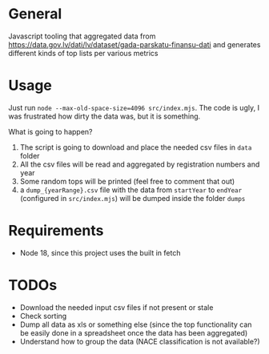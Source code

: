 # General #

Javascript tooling that aggregated data from https://data.gov.lv/dati/lv/dataset/gada-parskatu-finansu-dati and generates different kinds of top lists per various metrics

# Usage #

Just run `node --max-old-space-size=4096 src/index.mjs`. The code is ugly, I was frustrated how dirty the data was, but it is something.

What is going to happen?
1) The script is going to download and place the needed csv files in `data` folder
2) All the csv files will be read and aggregated by registration numbers and year
3) Some random tops will be printed (feel free to comment that out)
4) a `dump_{yearRange}.csv` file with the data from `startYear` to `endYear` (configured in `src/index.mjs`) will be dumped inside the folder `dumps`

# Requirements #

- Node 18, since this project uses the built in fetch

# TODOs #

- Download the needed input csv files if not present or stale
- Check sorting
- Dump all data as xls or something else (since the top functionality can be easily done in a spreadsheet once the data has been aggregated)
- Understand how to group the data (NACE classification is not available?)